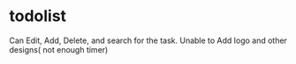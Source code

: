 # todolist

Can Edit, Add, Delete, and search for the task.
Unable to Add logo and other designs( not enough timer)
